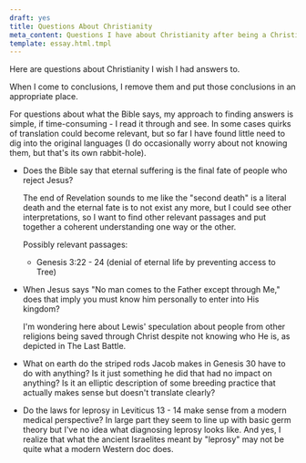 ```yaml
---
draft: yes
title: Questions About Christianity
meta_content: Questions I have about Christianity after being a Christian since about 1988.
template: essay.html.tmpl
---
```



Here are questions about Christianity I wish I had answers to.

When I come to conclusions, I remove them and put those conclusions in an
appropriate place.

For questions about what the Bible says, my approach to finding answers is
simple, if time-consuming - I read it through and see. In some cases quirks of
translation could become relevant, but so far I have found little need to dig
into the original languages (I do occasionally worry about not knowing them,
but that's its own rabbit-hole).


- Does the Bible say that eternal suffering is the final fate of people who
  reject Jesus?

  The end of Revelation sounds to me like the "second death" is a literal death
  and the eternal fate is to not exist any more, but I could see other
  interpretations, so I want to find other relevant passages and put together a
  coherent understanding one way or the other.

  Possibly relevant passages:

  - Genesis 3:22 - 24 (denial of eternal life by preventing access to Tree)


- When Jesus says "No man comes to the Father except through Me," does that
  imply you must know him personally to enter into His kingdom?

  I'm wondering here about Lewis' speculation about people from other religions
  being saved through Christ despite not knowing who He is, as depicted in The
  Last Battle.


- What on earth do the striped rods Jacob makes in Genesis 30 have to do with
  anything? Is it just something he did that had no impact on anything? Is it
  an elliptic description of some breeding practice that actually makes sense
  but doesn't translate clearly?


- Do the laws for leprosy in Leviticus 13 - 14 make sense from a modern medical
  perspective? In large part they seem to line up with basic germ theory but
  I've no idea what diagnosing leprosy looks like. And yes, I realize that what
  the ancient Israelites meant by "leprosy" may not be quite what a modern
  Western doc does.
